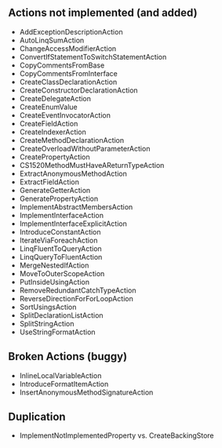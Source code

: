 ﻿Actions not implemented (and added)
-----------------------------------

* AddExceptionDescriptionAction
* AutoLinqSumAction
* ChangeAccessModifierAction
* ConvertIfStatementToSwitchStatementAction
* CopyCommentsFromBase
* CopyCommentsFromInterface
* CreateClassDeclarationAction
* CreateConstructorDeclarationAction
* CreateDelegateAction
* CreateEnumValue
* CreateEventInvocatorAction
* CreateFieldAction
* CreateIndexerAction
* CreateMethodDeclarationAction
* CreateOverloadWithoutParameterAction
* CreatePropertyAction
* CS1520MethodMustHaveAReturnTypeAction
* ExtractAnonymousMethodAction
* ExtractFieldAction
* GenerateGetterAction
* GeneratePropertyAction
* ImplementAbstractMembersAction
* ImplementInterfaceAction
* ImplementInterfaceExplicitAction
* IntroduceConstantAction
* IterateViaForeachAction
* LinqFluentToQueryAction
* LinqQueryToFluentAction
* MergeNestedIfAction
* MoveToOuterScopeAction
* PutInsideUsingAction
* RemoveRedundantCatchTypeAction
* ReverseDirectionForForLoopAction
* SortUsingsAction
* SplitDeclarationListAction
* SplitStringAction
* UseStringFormatAction

Broken Actions (buggy)
----------------------

* InlineLocalVariableAction
* IntroduceFormatItemAction
* InsertAnonymousMethodSignatureAction

Duplication
-----------

* ImplementNotImplementedProperty vs. CreateBackingStore